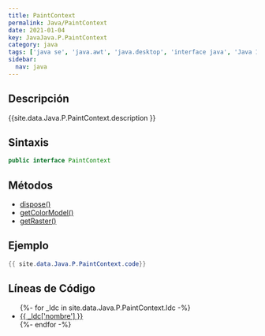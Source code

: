 ```yaml
---
title: PaintContext
permalink: Java/PaintContext
date: 2021-01-04
key: JavaJava.P.PaintContext
category: java
tags: ['java se', 'java.awt', 'java.desktop', 'interface java', 'Java 1.0']
sidebar: 
  nav: java
---
```


## Descripción
{{site.data.Java.P.PaintContext.description }}

## Sintaxis
~~~java
public interface PaintContext
~~~

## Métodos
* [dispose()](/Java/PaintContext/dispose)
* [getColorModel()](/Java/PaintContext/getColorModel)
* [getRaster()](/Java/PaintContext/getRaster)

## Ejemplo
~~~java
{{ site.data.Java.P.PaintContext.code}}
~~~

## Líneas de Código
<ul>
{%- for _ldc in site.data.Java.P.PaintContext.ldc -%}
   <li>
       <a href="{{_ldc['url'] }}">{{ _ldc['nombre'] }}</a>
   </li>
{%- endfor -%}
</ul>
